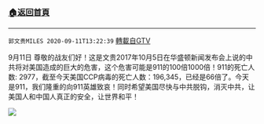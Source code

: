 ﻿###  [:house:返回首頁](https://github.com/ourhimalayas/txt)
---

`郭文贵MILES 2020-09-11T13:22:39` [轉載自GTV](https://gtv.org/web/#/UserInfo/5e596957357cc612d35a8044)

9月11日 尊敬的战友们好！这是文贵2017年10月5日在华盛顿新闻发布会上说的中共将对美国造成的巨大的危害，这个危害可能是911的100倍1000倍！911的死亡人数: 2977，截至今天美国CCP病毒的死亡人数：196,345，已经是66倍了。今天是911，我们隆重的向911英雄致哀！同时希望美国尽快与中共脱钩，消灭中共，让美国人和中国人真正的安全，让世界和平！

![](https://filegroup.gtv.org/cdn-cgi/image/width=600/https://filegroup.gtv.org/group3/default/20200911/13/22/0/f7e3d8b4816b7bc1d1722235f796b686.jpeg)
